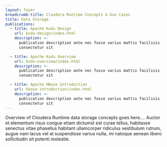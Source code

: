 ```yaml
---
layout: foyer
breadcrumb-title: Cloudera Runtime Concepts & Use Cases
title: Data Storage
publications:
  - title: Apache Kudu Design
    url: kudu-design/index.html
    description: >-
      publication description ante nec fusce varius mattis facilisis
      consectetur sit

  - title: Apache Kudu Overview
    url: kudu-overview/index.html
    description: >-
      publication description ante nec fusce varius mattis facilisis
      consectetur sit

  - title: Apache HBase Introduction
    url: hbase-introduction/index.html
    description: >-
      publication description ante nec fusce varius mattis facilisis
      consectetur sit
---
```

Overview of Cloudera Runtime data storage concepts goes here.... Auctor
et elementum risus congue etiam dictumst est curae tellus, habitasse
senectus vitae phasellus habitant ullamcorper ridiculus vestibulum
rutrum, augue nam lacus vel at suspendisse varius nulla, mi natoque
aenean libero sollicitudin sit potenti molestie.
